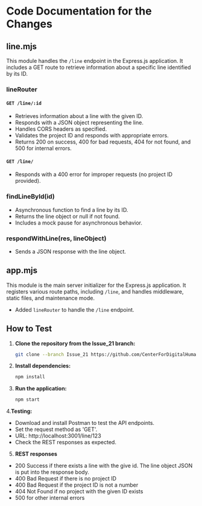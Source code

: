 # Code Documentation for the Changes 

## line.mjs

This module handles the `/line` endpoint in the Express.js application. It includes a GET route to retrieve information about a specific line identified by its ID.

### lineRouter

#### `GET /line/:id`

- Retrieves information about a line with the given ID.
- Responds with a JSON object representing the line.
- Handles CORS headers as specified.
- Validates the project ID and responds with appropriate errors.
- Returns 200 on success, 400 for bad requests, 404 for not found, and 500 for internal errors.

#### `GET /line/`

- Responds with a 400 error for improper requests (no project ID provided).

### findLineById(id)

- Asynchronous function to find a line by its ID.
- Returns the line object or null if not found.
- Includes a mock pause for asynchronous behavior.

### respondWithLine(res, lineObject)

- Sends a JSON response with the line object.

## app.mjs

This module is the main server initializer for the Express.js application. It registers various route paths, including `/line`, and handles middleware, static files, and maintenance mode.

- Added `lineRouter` to handle the `/line` endpoint.

## How to Test

1. **Clone the repository from the Issue_21 branch:**

   ```bash
   git clone --branch Issue_21 https://github.com/CenterForDigitalHumanities/TPEN-services.git
2. **Install dependencies:**

   ```bash
   npm install
3. **Run the application:**

   ```bash
   npm start

4.**Testing:**
- Download and install Postman to test the API endpoints.
- Set the request method as 'GET'.
- URL: http://localhost:3001/line/123
- Check the REST responses as expected.
5. **REST responses**
- 200 Success if there exists a line with the give id. The line object JSON is put into the response body.
- 400 Bad Request if there is no project ID
- 400 Bad Request if the project ID is not a number
- 404 Not Found if no project with the given ID exists
- 500 for other internal errors












